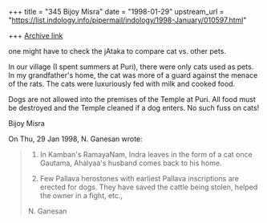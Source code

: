 +++
title = "345 Bijoy Misra"
date = "1998-01-29"
upstream_url = "https://list.indology.info/pipermail/indology/1998-January/010597.html"

+++
[Archive link](https://list.indology.info/pipermail/indology/1998-January/010597.html)

one might have to check the jAtaka to compare
cat vs. other pets.

In our village (I spent summers at Puri), there
were only cats used as pets.  In my grandfather's
home, the cat was more of a guard against the
menace of the rats. The cats were luxuriously
fed with milk and cooked food.

Dogs are not allowed into the premises of the
Temple at Puri.  All food must be destroyed
and the Temple cleaned if a dog enters.
No such fuss on cats!

Bijoy Misra


On Thu, 29 Jan 1998, N. Ganesan wrote:

> 1. In Kamban's RamayaNam, Indra leaves in the form of a cat
> once Gautama, Ahalyaa's husband comes back to his home.
>
> 2. Few Pallava herostones with earliest Pallava inscriptions
> are erected for dogs. They have saved the cattle being stolen,
> helped the owner in a fight, etc.,
>
> N. Ganesan
>



